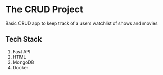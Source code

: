 # The CRUD Project
Basic CRUD app to keep track of a users watchlist of shows and movies

## Tech Stack
1. Fast API
2. HTML
3. MongoDB
4. Docker

